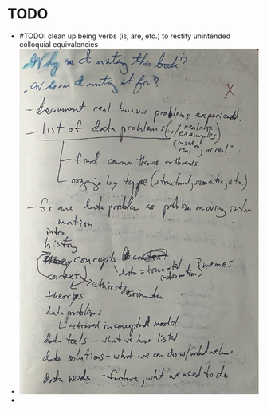 # TODO

- #TODO: clean up being verbs (is, are, etc.) to rectify unintended colloquial equivalencies
- ![book writing plan](./figures/book_writing_plan-20241216a.png)
-
